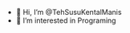 - 👋 Hi, I’m @TehSusuKentalManis
- 👀 I’m interested in Programing

<!---
TehSusuKentalManis/TehSusuKentalManis is a ✨ special ✨ repository because its `README.md` (this file) appears on your GitHub profile.
You can click the Preview link to take a look at your changes.
--->
